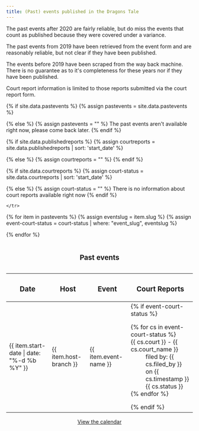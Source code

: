 ```yaml
---
title: (Past) events published in the Dragons Tale
---
```


The past events after 2020 are fairly reliable, but do miss the events that count as published because they were covered under a variance.

The past events from 2019 have been retrieved from the event form and are reasonably reliable, but not clear if they have been published. 

The events before 2019 have been scraped from the way back machine. There is no guarantee as to it's completeness for these years nor if they have been published.

Court report information is limited to those reports submitted via the court report form.

{% if site.data.pastevents %}
  {% assign pastevents = site.data.pastevents  %}

{% else %}
  {% assign pastevents  = "" %}
	The past events  aren't available right now, please come back later.
{% endif %}

{% if site.data.publishedreports %}
  {% assign courtreports = site.data.publishedreports | sort: 'start_date'  %}

{% else %}
  {% assign courtreports  = "" %}
	<!--There are no public court reports available right now-->
{% endif %} 

{% if site.data.courtreports %}
  {% assign court-status = site.data.courtreports | sort: 'start_date' %}

{% else %}
  {% assign court-status  = "" %}
	There is no information about court reports available right now
{% endif %}


<table>

  <caption><h3>Past events</h3></caption>
  
  <thead>
    <tr>
      <th scope="col"><strong><h3>Date</h3></strong></th>
      <th scope="col"><strong><h3>Host</h3></strong></th>
      <th scope="col"><strong><h3>Event</h3></strong></th>
      <th scope="col"><strong><h3>Court Reports</h3></strong></th>

    </tr>
  </thead>
{% for item in pastevents %}
	{% assign eventslug = item.slug %}
	{% assign event-court-status = court-status | where: "event_slug", eventslug %}
 	   <tr>
		<td>{{ item.start-date | date: "%-d %b %Y" }} </td>
		<td>{{ item.host-branch }}</td>
		<td>{{ item.event-name }}</td>
		<td>{% if event-court-status %}
				<dl>{% for cs in event-court-status %}
						<dt> {{ cs.court }} - {{ cs.court_name }} </dt>
						<dd> filed by: {{ cs.filed_by }} on {{ cs.timestamp }} </dd>
						<dd> {{ cs.status }}</dd>  
					{% endfor %}</dl> 
			{% endif %} </td><!-- find court reports which are available on the website here -->
       </tr>

{% endfor %}
</table>

<div style="text-align: center">
  <a href="{{ site.baseurl }}{% link events/calendar/index.md %}" class="btn btn--primary">View the calendar</a>
</div>
